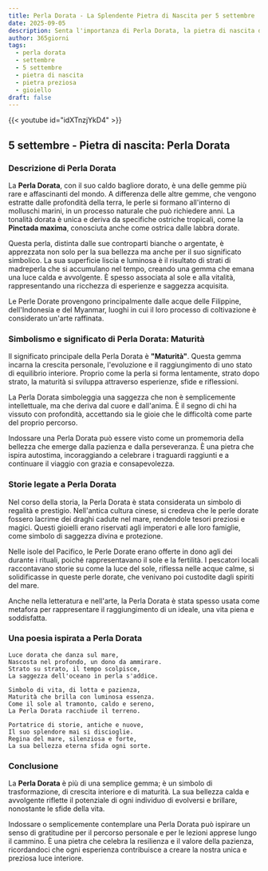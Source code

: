```yaml
---
title: Perla Dorata - La Splendente Pietra di Nascita per 5 settembre
date: 2025-09-05
description: Senta l'importanza di Perla Dorata, la pietra di nascita di 5 settembre che simboleggia Maturità. Lasci che la sua bellezza e il suo significato illuminino la sua giornata.
author: 365giorni
tags:
  - perla dorata
  - settembre
  - 5 settembre
  - pietra di nascita
  - pietra preziosa
  - gioiello
draft: false
---
```


{{< youtube id="idXTnzjYkD4" >}}

## 5 settembre - Pietra di nascita: Perla Dorata

### Descrizione di Perla Dorata

La **Perla Dorata**, con il suo caldo bagliore dorato, è una delle gemme più rare e affascinanti del mondo. A differenza delle altre gemme, che vengono estratte dalle profondità della terra, le perle si formano all'interno di molluschi marini, in un processo naturale che può richiedere anni. La tonalità dorata è unica e deriva da specifiche ostriche tropicali, come la **Pinctada maxima**, conosciuta anche come ostrica dalle labbra dorate.

Questa perla, distinta dalle sue controparti bianche o argentate, è apprezzata non solo per la sua bellezza ma anche per il suo significato simbolico. La sua superficie liscia e luminosa è il risultato di strati di madreperla che si accumulano nel tempo, creando una gemma che emana una luce calda e avvolgente. È spesso associata al sole e alla vitalità, rappresentando una ricchezza di esperienze e saggezza acquisita.

Le Perle Dorate provengono principalmente dalle acque delle Filippine, dell'Indonesia e del Myanmar, luoghi in cui il loro processo di coltivazione è considerato un'arte raffinata.

### Simbolismo e significato di Perla Dorata: Maturità

Il significato principale della Perla Dorata è **"Maturità"**. Questa gemma incarna la crescita personale, l'evoluzione e il raggiungimento di uno stato di equilibrio interiore. Proprio come la perla si forma lentamente, strato dopo strato, la maturità si sviluppa attraverso esperienze, sfide e riflessioni.

La Perla Dorata simboleggia una saggezza che non è semplicemente intellettuale, ma che deriva dal cuore e dall'anima. È il segno di chi ha vissuto con profondità, accettando sia le gioie che le difficoltà come parte del proprio percorso.

Indossare una Perla Dorata può essere visto come un promemoria della bellezza che emerge dalla pazienza e dalla perseveranza. È una pietra che ispira autostima, incoraggiando a celebrare i traguardi raggiunti e a continuare il viaggio con grazia e consapevolezza.

### Storie legate a Perla Dorata

Nel corso della storia, la Perla Dorata è stata considerata un simbolo di regalità e prestigio. Nell'antica cultura cinese, si credeva che le perle dorate fossero lacrime dei draghi cadute nel mare, rendendole tesori preziosi e magici. Questi gioielli erano riservati agli imperatori e alle loro famiglie, come simbolo di saggezza divina e protezione.

Nelle isole del Pacifico, le Perle Dorate erano offerte in dono agli dei durante i rituali, poiché rappresentavano il sole e la fertilità. I pescatori locali raccontavano storie su come la luce del sole, riflessa nelle acque calme, si solidificasse in queste perle dorate, che venivano poi custodite dagli spiriti del mare.

Anche nella letteratura e nell'arte, la Perla Dorata è stata spesso usata come metafora per rappresentare il raggiungimento di un ideale, una vita piena e soddisfatta.

### Una poesia ispirata a Perla Dorata

```
Luce dorata che danza sul mare,  
Nascosta nel profondo, un dono da ammirare.  
Strato su strato, il tempo scolpisce,  
La saggezza dell'oceano in perla s'addice.  

Simbolo di vita, di lotta e pazienza,  
Maturità che brilla con luminosa essenza.  
Come il sole al tramonto, caldo e sereno,  
La Perla Dorata racchiude il terreno.  

Portatrice di storie, antiche e nuove,  
Il suo splendore mai si discioglie.  
Regina del mare, silenziosa e forte,  
La sua bellezza eterna sfida ogni sorte.
```

### Conclusione

La **Perla Dorata** è più di una semplice gemma; è un simbolo di trasformazione, di crescita interiore e di maturità. La sua bellezza calda e avvolgente riflette il potenziale di ogni individuo di evolversi e brillare, nonostante le sfide della vita.

Indossare o semplicemente contemplare una Perla Dorata può ispirare un senso di gratitudine per il percorso personale e per le lezioni apprese lungo il cammino. È una pietra che celebra la resilienza e il valore della pazienza, ricordandoci che ogni esperienza contribuisce a creare la nostra unica e preziosa luce interiore.